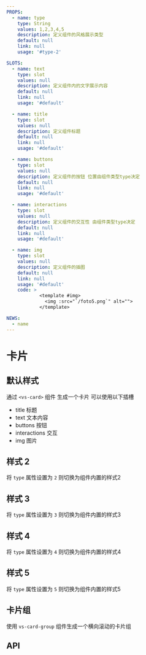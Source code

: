 ```yaml
---
PROPS:
  - name: type
    type: String
    values: 1,2,3,4,5
    description: 定义组件的风格展示类型
    default: null
    link: null
    usage: '#type-2'

SLOTS:
  - name: text
    type: slot
    values: null
    description: 定义组件内的文字展示内容
    default: null
    link: null
    usage: '#default'

  - name: title
    type: slot
    values: null
    description: 定义组件标题
    default: null
    link: null
    usage: '#default'

  - name: buttons
    type: slot
    values: null
    description: 定义组件的按钮 位置由组件类型type决定
    default: null
    link: null
    usage: '#default'

  - name: interactions
    type: slot
    values: null
    description: 定义组件的交互性 由组件类型type决定
    default: null
    link: null
    usage: '#default'

  - name: img
    type: slot
    values: null
    description: 定义组件的插图
    default: null
    link: null
    usage: '#default'
    code: >
            <template #img>
              <img :src="`/foto5.png`" alt="">
            </template>

NEWS:
  - name
---
```


# 卡片

<card>

## 默认样式

通过 `<vs-card>` 组件 生成一个卡片 可以使用以下插槽

 - title 标题
 - text 文本内容
 - buttons 按钮
 - interactions 交互
 - img 图片

<template v-slot:example>
  <card-default/>
</template>

<template v-slot:template>

  ```html
    <vs-card>
      <template #title>
        <h3>时尚运动品牌</h3>
      </template>
      <template #img>
        <img src="/foto5.png" alt="">
      </template>
      <template #text>
        <p>
          50年历程，Nike为体育、乃至世界带来了很多积极的改变，但仍远未到大功告成之时。
        </p>
      </template>
      <template #interactions>
        <vs-button danger icon>
          <i class='bx bx-heart'></i>
        </vs-button>
        <vs-button class="btn-chat" shadow primary>
          <i class='bx bx-chat' ></i>
          <span class="span">
            54
          </span>
        </vs-button>
      </template>
    </vs-card>
  ```

</template>

</card>

<card>

## 样式 2

将 `type` 属性设置为 `2` 则切换为组件内置的样式2

<template v-slot:example>
  <card-type2 />
</template>

<template v-slot:template>

  ```html{3,4,5}
    <vs-card type="2">
      <template #title>
        <h3>时代周刊（Time）</h3>
      </template>
      <template #img>
        <img src="/foto5.png" alt="">
      </template>
      <template #text>
        <p>
          创刊于1923年，是近一个世纪以来最先出现的新闻周刊之一，特为新的日益增长的国际读者群开设一个了解全球新闻的窗口。
        </p>
      </template>
      <template #interactions>
        <vs-button danger icon>
          <i class='bx bx-heart'></i>
        </vs-button>
        <vs-button class="btn-chat" shadow primary>
          <i class='bx bx-chat' ></i>
          <span class="span">
            54
          </span>
        </vs-button>
      </template>
    </vs-card>
  ```

</template>

</card>

<card>

## 样式 3

将 `type` 属性设置为 `3` 则切换为组件内置的样式3

<template v-slot:example>
  <card-type3 />
</template>

<template v-slot:template>

  ```html
    <vs-card type="3">
      <template #title>
        <h3>金州勇士队</h3>
      </template>
      <template #img>
        <img src="/foto5.png" alt="">
      </template>
      <template #text>
        <p>
          于1946年成立并加盟BAA(1949年加盟NBA)，是一支属于美国加利福尼亚州旧金山市的职业篮球队，是美国职业篮球联赛（NBA）西部联盟太平洋赛区的一部分。
        </p>
      </template>
      <template #interactions>
        <vs-button danger icon>
          <i class='bx bx-heart'></i>
        </vs-button>
        <vs-button class="btn-chat" shadow primary>
          <i class='bx bx-chat' ></i>
          <span class="span">
            54
          </span>
        </vs-button>
      </template>
    </vs-card>
  ```

</template>

</card>

<card>

## 样式 4

将 `type` 属性设置为 `4` 则切换为组件内置的样式4

<template v-slot:example>
  <card-type4 />
</template>

<template v-slot:template>

  ```html
    <vs-card type="4">
      <template #title>
        <h3>水培龟背竹</h3>
      </template>
      <template #img>
        <img src="/foto5.png" alt="">
      </template>
      <template #text>
        <p>
          为常绿藤本植物，茎粗壮。属天南星科龟背竹属,又名蓬莱燕,属草质藤本。茎木质化,叶片大,轮廓像心形,叶柄长。原产墨西哥,现各地均有栽培
        </p>
      </template>
      <template #interactions>
        <vs-button danger icon>
          <i class='bx bx-heart'></i>
        </vs-button>
        <vs-button class="btn-chat" shadow primary>
          <i class='bx bx-chat' ></i>
          <span class="span">
            54
          </span>
        </vs-button>
      </template>
    </vs-card>
  ```

</template>

</card>

<card>

## 样式 5

将 `type` 属性设置为 `5` 则切换为组件内置的样式5

<template v-slot:example>
  <card-type5 />
</template>

<template v-slot:template>

  ```html
    <vs-card type="5">
      <template #title>
        <h3>塔克拉玛干沙漠</h3>
      </template>
      <template #img>
        <img src="/foto5.png" alt="">
      </template>
      <template #text>
        <p>
          位于新疆南疆的塔里木盆地中心地带，是中国最大的沙漠，亦是世界第二大流动沙漠。
        </p>
      </template>
      <template #interactions>
        <vs-button danger icon>
          <i class='bx bx-heart'></i>
        </vs-button>
        <vs-button class="btn-chat" shadow primary>
          <i class='bx bx-chat' ></i>
          <span class="span">
            54
          </span>
        </vs-button>
      </template>
    </vs-card>
  ```

</template>

</card>

<card>

## 卡片组

使用 `vs-card-group` 组件生成一个横向滚动的卡片组

<template v-slot:example>
  <card-group />
</template>

<template v-slot:template>

  ```html
    <vs-card-group>
      <vs-card v-for="card in 6" @click="handleClick">
        <template #title>
          <h3>卡片组标题</h3>
        </template>
        <template #img>
          <img :src="`/your-imgs`" alt="">
        </template>
        <template #text>
          <p>
            卡片组描述 卡片组描述 卡片组描述 卡片组描述
          </p>
        </template>
        <template #interactions>
          <vs-button danger icon>
            <i class='bx bx-heart'></i>
          </vs-button>
          <vs-button class="btn-chat" shadow primary>
            <i class='bx bx-chat' ></i>
            <span class="span">
              54
            </span>
          </vs-button>
        </template>
      </vs-card>
    </vs-card-group>
  ```

</template>

</card>

<card>

## API

</card>
